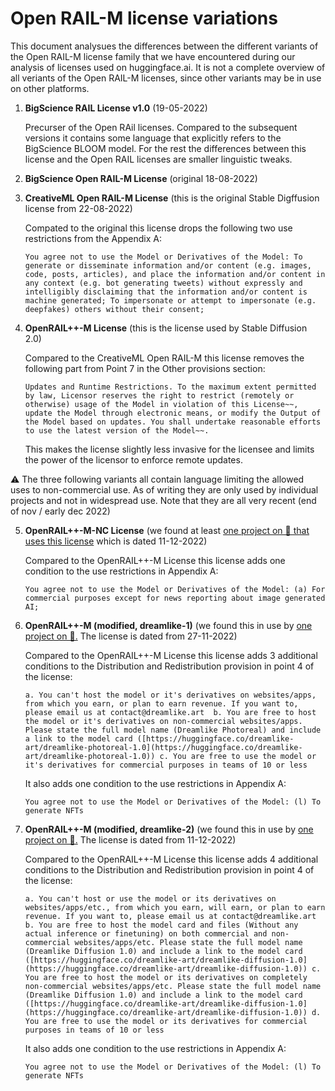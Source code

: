 # Open RAIL-M license variations

This document analysues the differences between the different variants of the Open RAIL-M license family that we have encountered during our analysis of licenses used on huggingface.ai. It is not a complete overview of all veriants of the Open RAIL-M licenses, since other variants may be in use on other platforms. 

1. **BigScience RAIL License v1.0** (19-05-2022)
    
    Precurser of the Open RAil licenses. Compared to the subsequent versions it contains some language that explicitly refers to the BigScience BLOOM model. For the rest the differences between this license and the Open RAIL licenses are smaller linguistic tweaks.
    
2. **BigScience Open RAIL-M License** (original 18-08-2022)
    
3. **CreativeML Open RAIL-M License** (this is the original Stable Digffusion license from 22-08-2022) 
       
    Compated to the original this license drops the following two use restrictions from the Appendix A: 
    
    `You agree not to use the Model or Derivatives of the Model:
    To generate or disseminate information and/or content (e.g. images, code, posts, articles), and place the information and/or content in any context (e.g. bot generating tweets) without expressly and intelligibly disclaiming that the information and/or content is machine generated;
    To impersonate or attempt to impersonate (e.g. deepfakes) others without their consent;`
    
4. **OpenRAIL++-M License** (this is the license used by Stable Diffusion 2.0) 
     
    Compared to the CreativeML Open RAIL-M this license removes the following part from Point 7 in the Other provisions section: 
    
    `Updates and Runtime Restrictions. To the maximum extent permitted by law, Licensor reserves the right to restrict (remotely or otherwise) usage of the Model in violation of this License~~, update the Model through electronic means, or modify the Output of the Model based on updates. You shall undertake reasonable efforts to use the latest version of the Model~~.`
    
    This makes the license slightly less invasive for the licensee and limits the power of the licensor to enforce remote updates.
    
⚠️ The three following variants all contain language limiting the allowed uses to non-commercial use. As of writing they are only used by individual projects and not in widespread use. Note that they are all very recent (end of nov / early dec 2022)
     
5. **OpenRAIL++-M-NC License** (we found at least [one project on 🤗 that uses this license](https://huggingface.co/alfredplpl/cool-japan-diffusion-for-learning-2-0/blob/main/LICENSE-MODEL) which is dated 11-12-2022)
     
    Compared to the OpenRAIL++-M License this license adds one condition to the use restrictions in Appendix A: 
    
    `You agree not to use the Model or Derivatives of the Model:
    (a) For commercial purposes except for news reporting about image generated AI;`
    
6. **OpenRAIL++-M (modified, dreamlike-1)** (we found this in use by [one project on 🤗.](https://huggingface.co/dreamlike-art/dreamlike-diffusion-1.0) The license is dated from 27-11-2022)
    
    Compared to the OpenRAIL++-M License this license adds 3 additional conditions to the Distribution and Redistribution provision in point 4 of the license:
    
    `a. You can't host the model or it's derivatives on websites/apps, from which you earn, or plan to earn revenue. If you want to, please email us at contact@dreamlike.art 
    b. You are free to host the model or it's derivatives on non-commercial websites/apps. Please state the full model name (Dreamlike Photoreal) and include a link to the model card ([https://huggingface.co/dreamlike-art/dreamlike-photoreal-1.0](https://huggingface.co/dreamlike-art/dreamlike-photoreal-1.0))
    c. You are free to use the model or it's derivatives for commercial purposes in teams of 10 or less`
    
     It also adds one condition to the use restrictions in Appendix A: 
    
    `You agree not to use the Model or Derivatives of the Model:
    (l) To generate NFTs`
    
7. **OpenRAIL++-M (modified, dreamlike-2)** (we found this in use by [one project on 🤗.](https://huggingface.co/dreamlike-art/dreamlike-photoreal-1.0) The license is dated from 11-12-2022)
     
    Compared to the OpenRAIL++-M License this license adds 4 additional conditions to the Distribution and Redistribution provision in point 4 of the license:
    
    `a. You can't host or use the model or its derivatives on websites/apps/etc., from which you earn, will earn, or plan to earn revenue. If you want to, please email us at contact@dreamlike.art
    b. You are free to host the model card and files (Without any actual inference or finetuning) on both commercial and non-commercial websites/apps/etc. Please state the full model name (Dreamlike Diffusion 1.0) and include a link to the model card ([https://huggingface.co/dreamlike-art/dreamlike-diffusion-1.0](https://huggingface.co/dreamlike-art/dreamlike-diffusion-1.0))
    c. You are free to host the model or its derivatives on completely non-commercial websites/apps/etc. Please state the full model name (Dreamlike Diffusion 1.0) and include a link to the model card ([https://huggingface.co/dreamlike-art/dreamlike-diffusion-1.0](https://huggingface.co/dreamlike-art/dreamlike-diffusion-1.0))
    d. You are free to use the model or its derivatives for commercial purposes in teams of 10 or less`
    
    It also adds one condition to the use restrictions in Appendix A: 
    
    `You agree not to use the Model or Derivatives of the Model:
    (l) To generate NFTs`
